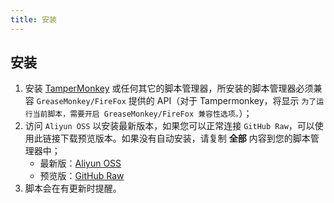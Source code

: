 ```yaml
---
title: 安装
---
```


## 安装

1. 安装 [TamperMonkey](https://www.tampermonkey.net) 或任何其它的脚本管理器，所安装的脚本管理器必须兼容 `GreaseMonkey/FireFox` 提供的 API（对于 Tampermonkey，将显示 `为了运行当前脚本，需要开启 GreaseMonkey/FireFox 兼容性选项。`）；
2. 访问 `Aliyun OSS` 以安装最新版本，如果您可以正常连接 `GitHub Raw`，可以使用此链接下载预览版本。如果没有自动安装，请复制 **全部** 内容到您的脚本管理器中；
   - 最新版：[Aliyun OSS](https://exlg.oss-cn-shanghai.aliyuncs.com/latest/dist/extend-luogu.min.user.js)
   - 预览版：[GitHub Raw](https://github.com/extend-luogu/extend-luogu/raw/preview/dist/extend-luogu.min.user.js)
3. 脚本会在有更新时提醒。
